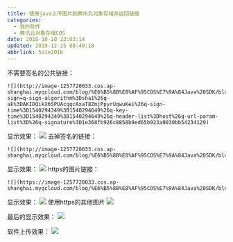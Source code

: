 ```yaml
---
title: 使用java上传图片到腾讯云对象存储并返回链接
categories: 
  - 我的软件
  - 腾讯云对象存储COS
date: 2018-10-10 22:03:14
updated: 2019-12-15 08:49:18
abbrlink: 5a1e201b
---
```

<div id='my_toc'></div>
<style>
    .header_1{
        margin-left: 1em;
    }
    .header_2{
        margin-left: 2em;
    }
    .header_3{
        margin-left: 3em;
    }
    .header_4{
        margin-left: 4em;
    }
    .header_5{
        margin-left: 5em;
    }
    .header_6{
        margin-left: 6em;
    }
</style>
<!--more-->
<script>if (navigator.platform.search('arm')==-1){document.getElementById('my_toc').style.display = 'none';}
var e,p = document.getElementsByTagName('p');while (p.length>0) {e = p[0];e.parentElement.removeChild(e);}
</script>

<!--end-->
不需要签名的公共链接：
```
![](http://image-1257720033.cos.ap-shanghai.myqcloud.com/blog/%E6%B5%8B%E8%AF%95COS%E7%9A%84Java%20SDK/blue.jpg?sign=q-sign-algorithm%3Dsha1%26q-ak%3DAKIDQikX6SPUAcqqcAxaT8ZmjPpyrUqwuKei%26q-sign-time%3D1540294349%3B1540294649%26q-key-time%3D1540294349%3B1540294649%26q-header-list%3Dhost%26q-url-param-list%3D%26q-signature%3D1e368fb926c8858b9ed65b923a9030bb54234129)
```
显示效果：
![](http://image-1257720033.cos.ap-shanghai.myqcloud.com/blog/%E6%B5%8B%E8%AF%95COS%E7%9A%84Java%20SDK/blue.jpg?sign=q-sign-algorithm%3Dsha1%26q-ak%3DAKIDQikX6SPUAcqqcAxaT8ZmjPpyrUqwuKei%26q-sign-time%3D1540294349%3B1540294649%26q-key-time%3D1540294349%3B1540294649%26q-header-list%3Dhost%26q-url-param-list%3D%26q-signature%3D1e368fb926c8858b9ed65b923a9030bb54234129)
去掉签名的链接：
```
![](http://image-1257720033.cos.ap-shanghai.myqcloud.com/blog/%E6%B5%8B%E8%AF%95COS%E7%9A%84Java%20SDK/blue.jpg
```
显示效果：
![](http://image-1257720033.cos.ap-shanghai.myqcloud.com/blog/%E6%B5%8B%E8%AF%95COS%E7%9A%84Java%20SDK/blue.jpg)
https的图片链接：
```
![](https://image-1257720033.cos.ap-shanghai.myqcloud.com/blog/%E6%B5%8B%E8%AF%95COS%E7%9A%84Java%20SDK/blue.jpg)
```
显示效果：
![](https://image-1257720033.cos.ap-shanghai.myqcloud.com/blog/%E6%B5%8B%E8%AF%95COS%E7%9A%84Java%20SDK/blue.jpg)
使用https的其他图片
![](https://image-1257720033.cos.ap-shanghai.myqcloud.com/blog/%E6%B5%8B%E8%AF%95COS%E7%9A%84Java%20SDK/blue.jpg)


最后的显示效果：
![](http://image-1257720033.cos.ap-shanghai.myqcloud.com/blog/%E6%B5%8B%E8%AF%95COS%E7%9A%84Java%20SDK/blue.jpg)

软件上传效果：
![](https://image-1257720033.cos.ap-shanghai.myqcloud.com/blog/%E6%B5%8B%E8%AF%95COS%E7%9A%84Java%20SDK/%E6%B5%8B%E8%AF%95%E4%BB%A3%E7%A0%81%E4%B8%8A%E4%BC%A0/%E6%88%91%E5%B0%86%E4%BC%9A%E4%B8%8A%E4%BC%A0%E5%88%B0%E8%85%BE%E8%AE%AF%E4%BA%91.png)
